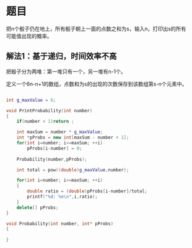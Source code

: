 # 题目

把n个骰子仍在地上，所有骰子朝上一面的点数之和为s，输入n，打印出s的所有可能值出现的概率。


## 解法1：基于递归，时间效率不高

把骰子分为两堆：第一堆只有一个，另一堆有n-1个。

定义一个6n-n+1的数组，点数和为s的出现的次数保存到该数组第s-n个元素中。

```cpp

int g_maxValue = 6;

void PrintProbability(int number)
{
    if(number < 1)return ;

    int maxSum = number * g_maxValue;
    int *pProbs = new int[maxSum - number + 1];
    for(int i=number; i<=maxSum; ++i)
        pProbs[i-number] = 0;
    
    Probability(number,pProbs);

    int total = pow((double)g_maxValue,number);

    for(int i=number; i<=maxSum; ++i)
    {
        double ratio = (double)pProbs[i-number]/total;
        printf("%d: %e\n",i,ratio);
    }
    delete[] pProbs;
}

void Probability(int number, int* pProbs)
{
    
}

```
